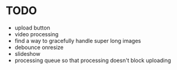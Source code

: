 # TODO
* upload button
* video processing
* find a way to gracefully handle super long images
* debounce onresize
* slideshow
* processing queue so that processing doesn't block uploading